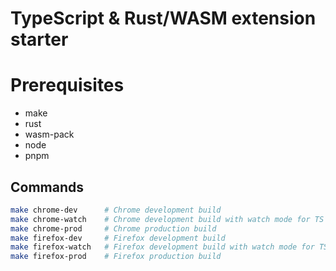 # TypeScript & Rust/WASM extension starter

# Prerequisites

- make
- rust
- wasm-pack
- node
- pnpm

## Commands

```sh
make chrome-dev      # Chrome development build
make chrome-watch    # Chrome development build with watch mode for TS and Rust files
make chrome-prod     # Chrome production build
make firefox-dev     # Firefox development build
make firefox-watch   # Firefox development build with watch mode for TS and Rust files
make firefox-prod    # Firefox production build
```
